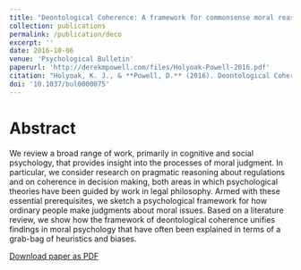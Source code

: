 ```yaml
---
title: "Deontological Coherence: A framework for commonsense moral reasoning"
collection: publications
permalink: /publication/deco
excerpt: ''
date: 2016-10-06
venue: 'Psychological Bulletin'
paperurl: 'http://derekmpowell.com/files/Holyoak-Powell-2016.pdf'
citation: "Holyoak, K. J., & **Powell, D.** (2016). Deontological Coherence: A framework for commonsense moral reasoning. *Psychological Bulletin*, *142*(11), 1179-1203."
doi: '10.1037/bul0000075'
---
```


# Abstract

We review a broad range of work, primarily in cognitive and social psychology, that provides insight into the processes of moral judgment. In particular, we consider research on pragmatic reasoning about regulations and on coherence in decision making, both areas in which psychological theories have been guided by work in legal philosophy. Armed with these essential prerequisites, we sketch a psychological framework for how ordinary people make judgments about moral issues. Based on a literature review, we show how the framework of deontological coherence unifies findings in moral psychology that have often been explained in terms of a grab-bag of heuristics and biases.

[Download paper as PDF](http://derekmpowell.com/files/Holyoak-Powell-2016.pdf)

